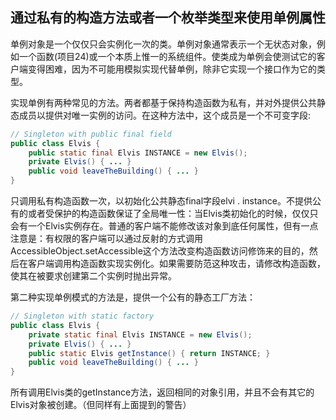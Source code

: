 ## 通过私有的构造方法或者一个枚举类型来使用单例属性

单例对象是一个仅仅只会实例化一次的类。单例对象通常表示一个无状态对象，例如一个函数(项目24)或一个本质上惟一的系统组件。使类成为单例会使测试它的客户端变得困难，因为不可能用模拟实现代替单例，除非它实现一个接口作为它的类型。

实现单例有两种常见的方法。两者都基于保持构造函数为私有，并对外提供公共静态成员以提供对唯一实例的访问。在这种方法中，这个成员是一个不可变字段:

```java
// Singleton with public final field
public class Elvis {
	public static final Elvis INSTANCE = new Elvis();
	private Elvis() { ... }
	public void leaveTheBuilding() { ... }
}
```

只调用私有构造函数一次，以初始化公共静态final字段elvi . instance。不提供公有的或者受保护的构造函数保证了全局唯一性：当Elvis类初始化的时候，仅仅只会有一个Elvis实例存在。普通的客户端不能修改该对象到底任何属性，但有一点注意是：有权限的客户端可以通过反射的方式调用AccessibleObject.setAccessible这个方法改变构造函数访问修饰来的目的，然后在客户端调用构造函数实现实例化。如果需要防范这种攻击，请修改构造函数，使其在被要求创建第二个实例时抛出异常。

第二种实现单例模式的方法是，提供一个公有的静态工厂方法：

```java
// Singleton with static factory
public class Elvis {
	private static final Elvis INSTANCE = new Elvis();
	private Elvis() { ... }
	public static Elvis getInstance() { return INSTANCE; }
	public void leaveTheBuilding() { ... }
}
```

所有调用Elvis类的getInstance方法，返回相同的对象引用，并且不会有其它的Elvis对象被创建。（但同样有上面提到的警告）